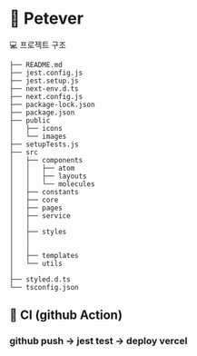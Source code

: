 # 🥳 Petever

💻 프로젝트 구조
```
├── README.md
├── jest.config.js
├── jest.setup.js
├── next-env.d.ts
├── next.config.js
├── package-lock.json
├── package.json
├── public
│   ├── icons
│   └── images
├── setupTests.js
├── src
│   ├── components
│   │   ├── atom
│   │   ├── layouts
│   │   └── molecules
│   ├── constants
│   ├── core
│   ├── pages
│   ├── service
│   │   
│   ├── styles
│   │   
│   │   
│   ├── templates
│   └── utils
│     
├── styled.d.ts
└── tsconfig.json
```


## 🙆 CI (github Action)

### github push -> jest test -> deploy vercel
